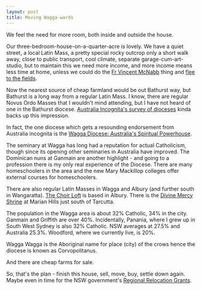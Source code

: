 ```yaml
---
layout: post
title: Moving Wagga-wards
---
```


We feel the need for more room, both inside and outside the house.

Our three-bedroom-house-on-a-quarter-acre is lovely.  We have a quiet street, a local Latin Mass, a pretty special rocky outcrop only a short walk away, close to public transport, cool climate, separate garage-cum-art-studio, but to maintain this we need more income, and more income means less time at home, unless we could do the [Fr Vincent McNabb](http://www.vincentmcnabb.org/) thing and [flee to the fields](http://distributistreview.com/mag/2010/11/flee-to-the-fields/).

Now the nearest source of cheap farmland would be out Bathurst way, but Bathurst is a long way from a regular Latin Mass.  I know, there are regular Novus Ordo Masses that I wouldn't mind attending, but I have not heard of one in the Bathurst diocese.  [Australia Incognita's survey of dioceses](http://australiaincognita.blogspot.com.au/2012/01/state-of-church-in-australia-diocese-by.html) kinda backs up this impression.

In fact, the one diocese which gets a resounding endorsement from Australia incognita is the [Wagga Diocese: Australia's Spiritual Powerhouse](http://australiaincognita.blogspot.com.au/2012/01/wagga-wagga-australias-spiritual.html).

The seminary at Wagga has long had a reputation for actual Catholicism, though since its opening other seminaries in Australia have improved.  The Dominican nuns at Ganmain are another highlight - and going to a profession there is my only real experience of the Diocese.  There are many homeschoolers in the area and the new Mary Mackillop colleges offer external courses for homeschoolers.

There are also regular Latin Masses in Wagga and Albury (and further south in Wangaratta).  [The Choir Loft](http://sacredmusic.org.au) is based in Albury.  There is the [Divine Mercy Shrine](https://www.facebook.com/divinemercyshrineaustralia) at Marian Hills just south of Tarcutta.

The population in the Wagga area is about 32% Catholic, 34% in the city.  Ganmain and Griffith are over 40%.  Incidentally, Panania, where I grew up in South West Sydney is also 32% Catholic.  NSW averages at 27.5% and Australia 25.3%.  Woodford, where we currently live, is 20%.

Wagga Wagga is the Aboriginal name for place (city) of the crows hence the diocese is known as Corvopolitanus.

And there are cheap farms for sale.

So, that's the plan - finish this house, sell, move, buy, settle down again.  Maybe even in time for the NSW government's [Regional Relocation Grants](http://www.osr.nsw.gov.au/grants/rrg).

